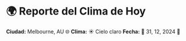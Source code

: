 # 🌍 Reporte del Clima de Hoy

**Ciudad:** Melbourne, AU 🌐
**Clima:** ☀️ Cielo claro
**Fecha:** 📅 31, 12, 2024 🚀
